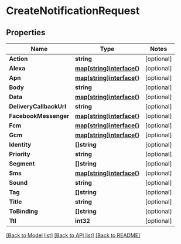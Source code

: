 # CreateNotificationRequest

## Properties
Name | Type | Notes
------------ | ------------- | -------------
**Action** | **string** | [optional] 
**Alexa** | [**map[string]interface{}**](.md) | [optional] 
**Apn** | [**map[string]interface{}**](.md) | [optional] 
**Body** | **string** | [optional] 
**Data** | [**map[string]interface{}**](.md) | [optional] 
**DeliveryCallbackUrl** | **string** | [optional] 
**FacebookMessenger** | [**map[string]interface{}**](.md) | [optional] 
**Fcm** | [**map[string]interface{}**](.md) | [optional] 
**Gcm** | [**map[string]interface{}**](.md) | [optional] 
**Identity** | **[]string** | [optional] 
**Priority** | **string** | [optional] 
**Segment** | **[]string** | [optional] 
**Sms** | [**map[string]interface{}**](.md) | [optional] 
**Sound** | **string** | [optional] 
**Tag** | **[]string** | [optional] 
**Title** | **string** | [optional] 
**ToBinding** | **[]string** | [optional] 
**Ttl** | **int32** | [optional] 

[[Back to Model list]](../README.md#documentation-for-models) [[Back to API list]](../README.md#documentation-for-api-endpoints) [[Back to README]](../README.md)


